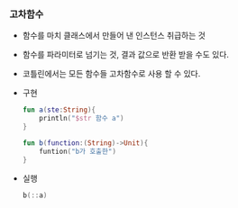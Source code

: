 ### 고차함수

- 함수를 마치 클래스에서 만들어 낸 인스턴스 취급하는 것
- 함수를 파라미터로 넘기는 것, 결과 값으로 반환 받을 수도 있다.
- 코틀린에서는 모든 함수들 고차함수로 사용 할 수 있다.
- 구현
    
    ```kotlin
    fun a(ste:String){
    	println("$str 함수 a")
    }
    
    fun b(function:(String)->Unit){
    	funtion("b가 호출한")
    }
    ```
    
- 실행
    
    ```kotlin
    b(::a)
    ```
